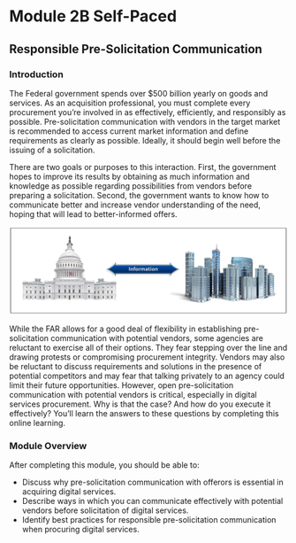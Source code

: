 # Module 2B Self-Paced

## Responsible Pre-Solicitation Communication

### Introduction
The Federal government spends over $500 billion yearly on goods and services. As an acquisition professional, you must complete every procurement you’re involved in as effectively, efficiently, and responsibly as possible. Pre-solicitation communication with vendors in the target market is recommended to access current market information and define requirements as clearly as possible. Ideally, it should begin well before the issuing of a solicitation.

There are two goals or purposes to this interaction. First, the government hopes to improve its results by obtaining as much information and knowledge as possible regarding possibilities from vendors before preparing a solicitation. Second, the government wants to know how to communicate better and increase vendor understanding of the need, hoping that will lead to better-informed offers.  

![An illustration of the U.S. Capitol building on the left and tall buildings representing vendors on the right, with a double-headed arrow labeled "Information" pointing between them.](https://github.com/kristenjernigan/kj-liatest/blob/27d47a4f7ea67ecb0054c53fa354673b25dc6578/Media/Module%202B/Govt%20Vendor%20Information%20Sharing.png "Information sharing between government and vendors")

While the FAR allows for a good deal of flexibility in establishing pre-solicitation communication with potential vendors, some agencies are reluctant to exercise all of their options. They fear stepping over the line and drawing protests or compromising procurement integrity. Vendors may also be reluctant to discuss requirements and solutions in the presence of potential competitors and may fear that talking privately to an agency could limit their future opportunities. However, open pre-solicitation communication with potential vendors is critical, especially in digital services procurement. Why is that the case? And how do you execute it effectively? You’ll learn the answers to these questions by completing this online learning.

### Module Overview
After completing this module, you should be able to: 

- Discuss why pre-solicitation communication with offerors is essential in acquiring digital services.
- Describe ways in which you can communicate effectively with potential vendors before solicitation of digital services.
- Identify best practices for responsible pre-solicitation communication when procuring digital services.
 
